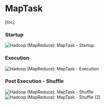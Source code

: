 # MapTask
[toc]

### Startup
![Hadoop (MapReduce): MapTask - Startup](https://www.lucidchart.com/publicSegments/view/53300c20-1764-4137-9036-656c0a009107/image.png)

### Execution
![Hadoop (MapReduce): MapTask - Execution](https://www.lucidchart.com/publicSegments/view/53300c93-aa34-448d-91ac-44c80a009107/image.png)

### Post Execution - Shuffle
![Hadoop (MapReduce): MapTask - Shuffle](https://www.lucidchart.com/publicSegments/view/53300d09-fad8-4078-b0be-26910a00da8d/image.png)
![Hadoop (MapReduce): MapTask - Shuffle (2)](https://www.lucidchart.com/publicSegments/view/53300ccc-c608-4d82-add0-4a9a0a00da8d/image.png)

